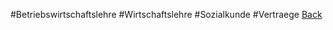 #Betriebswirtschaftslehre #Wirtschaftslehre #Sozialkunde #Vertraege 
[Back](Uebersicht%20BWL%20Wirtschaftslehre%20und%20Sozialkunde.md)